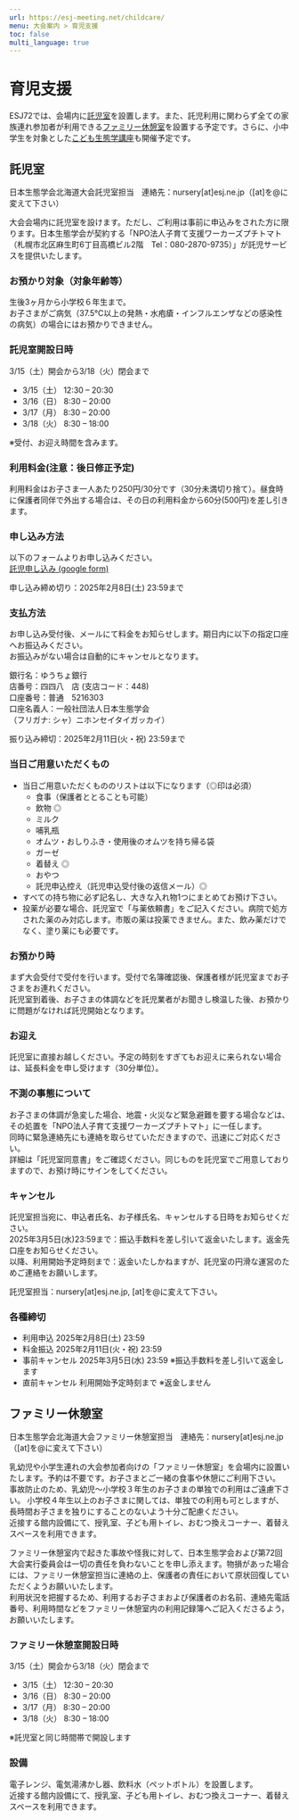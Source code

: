 ```yaml
---
url: https://esj-meeting.net/childcare/
menu: 大会案内 > 育児支援
toc: false
multi_language: true
---
```


# 育児支援

ESJ72では、会場内に[託児室](#%E8%A8%97%E5%85%90%E5%AE%A4)を設置します。また、託児利用に関わらず全ての家族連れ参加者が利用できる[ファミリー休憩室](#ファミリー休憩室)を設置する予定です。さらに、小中学生を対象とした[こども生態学講座](childlec)も開催予定です。

## 託児室
日本生態学会北海道大会託児室担当　連絡先：nursery[at]esj.ne.jp（[at]を@に変えて下さい）

大会会場内に託児室を設けます。ただし、ご利用は事前に申込みをされた方に限ります。日本生態学会が契約する「NPO法人子育て支援ワーカーズプチトマト（札幌市北区麻生町6丁目高橋ビル2階　Tel：080-2870-9735）」が託児サービスを提供いたします。

### お預かり対象（対象年齢等）
生後3ヶ月から小学校６年生まで。  
お子さまがご病気（37.5℃以上の発熱・水疱瘡・インフルエンザなどの感染性の病気）の場合にはお預かりできません。

### 託児室開設日時
3/15（土）開会から3/18（火）閉会まで

* 3/15（土）   12:30 – 20:30
* 3/16（日）    8:30 – 20:00
* 3/17（月）    8:30 – 20:00
* 3/18（火）    8:30 – 18:00

※受付、お迎え時間を含みます。

### 利用料金(注意：後日修正予定) 
利用料金はお子さま一人あたり250円/30分です（30分未満切り捨て）。昼食時に保護者同伴で外出する場合は、その日の利用料金から60分(500円)を差し引きます。

### 申し込み方法
以下のフォームよりお申し込みください。  
[託児申し込み (google form)](https://forms.gle/kccvtsnuX3m46a618)  
  
申し込み締め切り：2025年2月8日(土) 23:59まで

### 支払方法
お申し込み受付後、メールにて料金をお知らせします。期日内に以下の指定口座へお振込みください。  
お振込みがない場合は自動的にキャンセルとなります。

銀行名：ゆうちょ銀行  
店番号：四四八　店 (支店コード：448)  
口座番号：普通　5216303  
口座名義人：一般社団法人日本生態学会  
（フリガナ: シャ）ニホンセイタイガッカイ）  
  
振り込み締切：2025年2月11日(火・祝) 23:59まで

### 当日ご用意いただくもの
* 当日ご用意いただくもののリストは以下になります（◎印は必須）  
  * 食事（保護者ととることも可能）
  * 飲物 ◎
  * ミルク
  * 哺乳瓶
  * オムツ・おしりふき・使用後のオムツを持ち帰る袋
  * ガーゼ
  * 着替え ◎
  * おやつ
  * 託児申込控え（託児申込受付後の返信メール）◎  
* すべての持ち物に必ず記名し、大きな入れ物1つにまとめてお預け下さい。
* 投薬が必要な場合、託児室で「与薬依頼書」をご記入ください。病院で処方された薬のみ対応します。市販の薬は投薬できません。また、飲み薬だけでなく、塗り薬にも必要です。

### お預かり時
まず大会受付で受付を行います。受付で名簿確認後、保護者様が託児室までお子さまをお連れください。  
託児室到着後、お子さまの体調などを託児業者がお聞きし検温した後、お預かりに問題がなければ託児開始となります。

### お迎え
託児室に直接お越しください。予定の時刻をすぎてもお迎えに来られない場合は、延長料金を申し受けます（30分単位）。

### 不測の事態について
お子さまの体調が急変した場合、地震・火災など緊急避難を要する場合などは、その処置を「NPO法人子育て支援ワーカーズプチトマト」に一任します。  
同時に緊急連絡先にも連絡を取らせていただきますので、迅速にご対応ください。  
詳細は「託児室同意書」をご確認ください。同じものを託児室でご用意しておりますので、お預け時にサインをしてください。

### キャンセル
託児室担当宛に、申込者氏名、お子様氏名、キャンセルする日時をお知らせください。  
2025年3月5日(水)23:59まで：振込手数料を差し引いて返金いたします。返金先口座をお知らせください。  
以降、利用開始予定時刻まで：返金いたしかねますが、託児室の円滑な運営のためご連絡をお願いします。  
  
託児室担当：nursery[at]esj.ne.jp, [at]を@に変えて下さい。

### 各種締切
* 利用申込	2025年2月8日(土) 23:59
* 料金振込	2025年2月11日(火・祝) 23:59
* 事前キャンセル	2025年3月5日(水) 23:59 ※振込手数料を差し引いて返金します
* 直前キャンセル	利用開始予定時刻まで ※返金しません

## ファミリー休憩室
日本生態学会北海道大会ファミリー休憩室担当　連絡先：nursery[at]esj.ne.jp（[at]を@に変えて下さい）

乳幼児や小学生連れの大会参加者向けの「ファミリー休憩室」を会場内に設置いたします。予約は不要です。お子さまとご一緒の食事や休憩にご利用下さい。  
事故防止のため、乳幼児～小学校３年生のお子さまの単独での利用はご遠慮下さい。 小学校４年生以上のお子さまに関しては、単独での利用も可としますが、長時間お子さまを独りにすることのないよう十分ご配慮ください。  
近接する館内設備にて、授乳室、子ども用トイレ、おむつ換えコーナー、着替えスペースを利用できます。  
  
ファミリー休憩室内で起きた事故や怪我に対して、日本生態学会および第72回大会実行委員会は一切の責任を負わないことを申し添えます。物損があった場合には、ファミリー休憩室担当に連絡の上、保護者の責任において原状回復していただくようお願いいたします。  
利用状況を把握するため、利用するお子さまおよび保護者のお名前、連絡先電話番号、利用時間などをファミリー休憩室内の利用記録簿へご記入くださるよう，お願いいたします。  

### ファミリー休憩室開設日時
3/15（土）開会から3/18（火）閉会まで

* 3/15（土）   12:30 – 20:30
* 3/16（日）    8:30 – 20:00
* 3/17（月）    8:30 – 20:00
* 3/18（火）    8:30 – 18:00

※託児室と同じ時間帯で開設します

### 設備
電子レンジ、電気湯沸かし器、飲料水（ペットボトル）を設置します。  
近接する館内設備にて、授乳室、子ども用トイレ、おむつ換えコーナー、着替えスペースを利用できます。  
